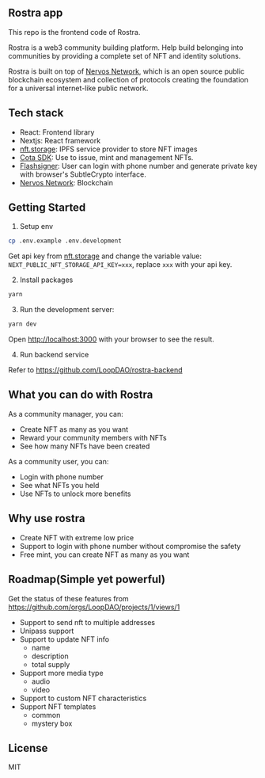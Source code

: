 ## Rostra app

This repo is the frontend code of Rostra.

Rostra is a web3 community building platform. Help build belonging into communities by providing a complete set of NFT and identity solutions.

Rostra is built on top of [Nervos Network](https://www.nervos.org/), which is an open source public blockchain ecosystem and collection of protocols creating the foundation for a universal internet-like public network.

## Tech stack
- React: Frontend library
- Nextjs: React framework
- [nft.storage](https://nft.storage/): IPFS service provider to store NFT images
- [Cota SDK](https://github.com/nervina-labs/cota-sdk-js): Use to issue, mint and management NFTs.
- [Flashsigner](https://github.com/nervina-labs/flashsigner-sdk-js): User can login with phone number and generate private key with browser's SubtleCrypto interface.
- [Nervos Network](https://www.nervos.org/): Blockchain

## Getting Started

1. Setup env

```bash
cp .env.example .env.development
```

Get api key from [nft.storage](https://nft.storage/) and change the variable value:
`NEXT_PUBLIC_NFT_STORAGE_API_KEY=xxx`, replace `xxx` with your api key.

2. Install packages

```bash
yarn
```

3. Run the development server:

```bash
yarn dev
```

Open [http://localhost:3000](http://localhost:3000) with your browser to see the result.

4. Run backend service

Refer to https://github.com/LoopDAO/rostra-backend

## What you can do with Rostra
As a community manager, you can:
- Create NFT as many as you want
- Reward your community members with NFTs
- See how many NFTs have been created

As a community user, you can:
- Login with phone number
- See what NFTs you held
- Use NFTs to unlock more benefits

## Why use rostra
- Create NFT with extreme low price
- Support to login with phone number without compromise the safety
- Free mint, you can create NFT as many as you want

## Roadmap(Simple yet powerful)
Get the status of these features from https://github.com/orgs/LoopDAO/projects/1/views/1

- Support to send nft to multiple addresses
- Unipass support
- Support to update NFT info
	- name
	- description
	- total supply
- Support more media type
	- audio
	- video
- Support to custom NFT characteristics
- Support NFT templates
	- common
	- mystery box

## License

MIT
